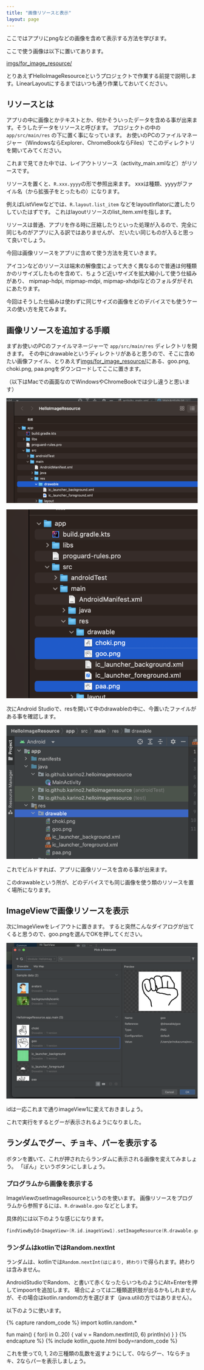 ```yaml
---
title: "画像リソースと表示"
layout: page
---
```

ここではアプリにpngなどの画像を含めて表示する方法を学びます。

ここで使う画像は以下に置いてあります。

[imgs/for_image_resource/](imgs/for_image_resource/)

とりあえずHelloImageResourceというプロジェクトで作業する前提で説明します。LinearLayoutにするまではいつも通り作業しておいてください。

## リソースとは

アプリの中に画像とかテキストとか、何かそういったデータを含める事が出来ます。そうしたデータをリソースと呼びます。
プロジェクトの中の `app/src/main/res` の下に置く事になっています。
お使いのPCのファイルマネージャー（WindowsならExplorer、ChromeBookならFiles）でこのディレクトリを開いてみてください。

これまで見てきた中では、レイアウトリソース（activity_main.xmlなど）がリソースです。

リソースを置くと、`R.xxx.yyyy`の形で参照出来ます。
xxxは種類、yyyyがファイル名（から拡張子をとったもの）になります。

例えばListViewなどでは、`R.layout.list_item` などをlayoutInflatorに渡したりしていたはずです。
これはlayoutリソースのlist_item.xmlを指します。

リソースは普通、アプリを作る時に圧縮したりといった処理が入るので、完全に同じものがアプリに入る訳ではありませんが、
だいたい同じものが入ると思って良いでしょう。

今回は画像リソースをアプリに含めて使う方法を見ていきます。

アイコンなどのリソースは端末の解像度によって大きく異なるので普通は何種類かのリサイズしたものを含めて、ちょうど近いサイズを拡大縮小して使う仕組みがあり、
mipmap-hdpi, mipmap-mdpi, mipmap-xhdpiなどのフォルダがそれにあたります。

今回はそうした仕組みは使わずに同じサイズの画像をどのデバイスでも使うケースの使い方を見てみます。

## 画像リソースを追加する手順

まずお使いのPCのファイルマネージャーで `app/src/main/res` ディレクトリを開きます。
その中にdrawableというディレクトリがあると思うので、そこに含めたい画像ファイル、とりあえず[imgs/for_image_resource/](imgs/for_image_resource/)にある、goo.png, choki.png, paa.pngをダウンロードしてここに置きます。

（以下はMacでの画面なのでWindowsやChromeBookでは少し違うと思います）

![ファイルマネージャーのdrawable](imgs/finder_drawable1.png)

![ファイルマネージャーでdrawableにファイルをコピー](imgs/finder_drawable2.png)

次にAndroid Studioで、resを開いて中のdrawableの中に、今置いたファイルがある事を確認します。

![AndroidStudioのdrawableで確認](imgs/androidstudio_drawable.png)

これでビルドすれば、アプリに画像リソースを含める事が出来ます。

このdrawableという所が、どのデバイスでも同じ画像を使う類のリソースを置く場所になります。

## ImageViewで画像リソースを表示

次にImageViewをレイアウトに置きます。
すると突然こんなダイアログが出てくると思うので、goo.pngを選んでOKを押してください。

![ImageViewのダイアログ](imgs/imageview_dialog.png)

idは一応これまで通りimageView1に変えておきましょう。

これで実行をするとグーが表示されるようになりました。

## ランダムでグー、チョキ、パーを表示する

ボタンを置いて、これが押されたらランダムに表示される画像を変えてみましょう。
「ぽん」というボタンにしましょう。

### プログラムから画像を表示する

ImageViewのsetImageResourceというのを使います。
画像リソースをプログラムから参照するには、`R.drawable.goo` などとします。

具体的には以下のような感じになります。

```kotlin
findViewById<ImageView>(R.id.imageView1).setImageResource(R.drawable.goo)
```

### ランダムはkotlinではRandom.nextInt

ランダムは、kotlinでは`Random.nextInt(はじまり, 終わり)`で得られます。終わりは含みません。

AndroidStudioでRandom、と書いて赤くなったらいつものようにAlt+Enterを押してimpoortを追加します。
場合によっては二種類選択肢が出るかもしれませんが、その場合はkotlin.randomの方を選びます（java.utilの方ではありません）。

以下のように使います。

{% capture random_code %}
import kotlin.random.*

fun main() {
  for(i in 0..20) {
    val v = Random.nextInt(0, 6)
    println(v)
  }
}
{% endcapture %}
{% include kotlin_quote.html body=random_code %}

これを使って0, 1, 2の三種類の乱数を返すようにして、0ならグー、1ならチョキ、2ならパーを表示しましょう。


